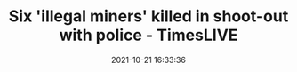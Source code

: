 ---
"title": "Six 'illegal miners' killed in shoot-out with police - TimesLIVE"
"date": "2021-10-21 16:33:36"
"feed_name": "GOOGLENEWSMINING"
"feed_website": "https://news.google.com/search?q=mining%2Bincident&hl=en-US&gl=US&ceid=US:en"
"feed_rss": "https://news.google.com/rss/search?q=mining%2Bincident&hl=en-US&gl=US&ceid=US:en"
"link": "https://www.timeslive.co.za/news/south-africa/2021-10-21-six-illegal-miners-killed-in-shoot-out-with-police/"
"source": "{'href': 'https://www.timeslive.co.za', 'title': 'TimesLIVE'}"
"file": "_posts/2021-1-1-137a363f0dfc4c0e6c88989095b45ccb4b60e1a6.md"
"accident": "1"
"drilling": "0"
"represented_by": "0"
"dead": "6"
"injured": "0"
"arrested": "0"
"place": "unknown place"
"where": "unknown site"
"causes": "shoot-out"
"place_uri": "unknown place"
---
